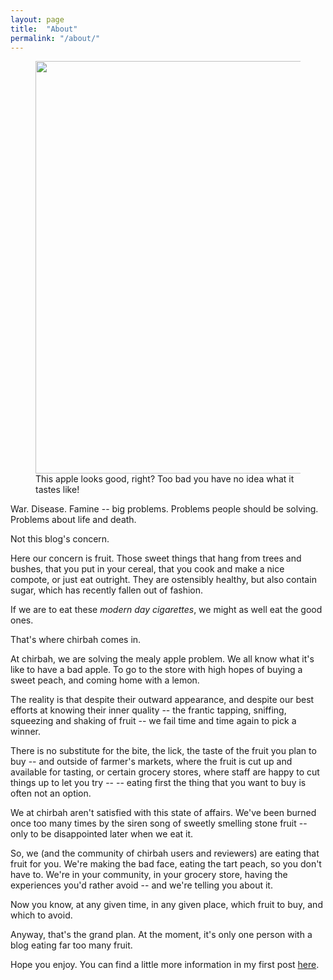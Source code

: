 ```yaml
---
layout: page
title:  "About"
permalink: "/about/"
---
```


<figure>
    <img style="width: 660px;" src="https://d2lm6fxwu08ot6.cloudfront.net/img-thumbs/960w/ZHNG376V5P.jpg"/>
    <figcaption>This apple looks good, right? Too bad you have no idea what it tastes like!</figcaption>
</figure>

War. Disease. Famine -- big problems. Problems people should be solving. Problems about life and death.

Not this blog's concern.

Here our concern is fruit. Those sweet things that hang from trees and bushes, that you put in your cereal, that you cook
and make a nice compote, or just eat outright.
 They are ostensibly healthy, but also contain sugar, which has recently fallen out of fashion.

If we are to eat these <em>modern day cigarettes</em>, we might as well eat the good ones.

That's where chirbah comes in.

At chirbah, we are solving the mealy apple problem. We all know what it's like to have a bad apple. To go to the store
 with high hopes of buying a sweet peach, and coming home with a lemon.

 The reality is that despite their outward appearance, and despite our best efforts at knowing their inner quality --
 the frantic tapping, sniffing, squeezing and shaking of fruit -- we fail time and time again to pick a winner.

 There is no substitute for the bite, the lick, the taste of the fruit you plan to buy -- and outside of farmer's markets, where
 the fruit is cut up and available for tasting, or certain grocery stores, where staff are happy to cut things up to let you try --
  -- eating first the thing that you want to buy is often not an option.

We at chirbah aren't satisfied with this state of affairs. We've been burned once too many times by the
siren song of sweetly smelling stone fruit -- only to be disappointed later when we eat it.

So, we (and the community of chirbah users and reviewers) are eating that fruit for you. We're making the bad face, eating the tart
peach, so you don't have to. We're in your community, in your grocery store, having the experiences you'd rather avoid -- and we're telling
you about it.

Now you know, at any given time, in any given place, which fruit to buy, and which to avoid.

Anyway, that's the grand plan. At the moment, it's only one person with a blog eating far too many fruit.

Hope you enjoy. You can find a little more information in my first post <a href="/welcome-to-chirbah.html">here</a>.